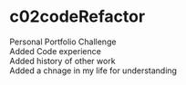 # c02codeRefactor
Personal Portfolio Challenge       
Added Code experience       
Added history of other work       
Added a chnage in my life for understanding        
